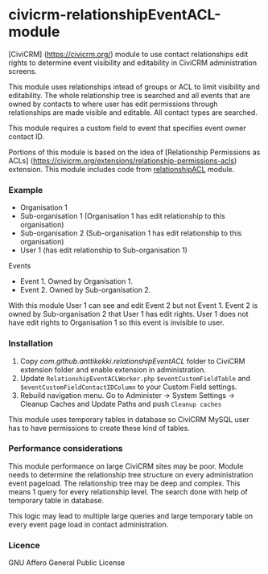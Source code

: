civicrm-relationshipEventACL-module
===================================

[CiviCRM] (https://civicrm.org/) module to use contact relationships edit rights to determine event visibility and editability in CiviCRM administration screens.

This module uses relationships intead of groups or ACL to limit visibility and editability. The whole relationship tree is searched and all events that are owned by contacts to where user has edit permissions through relationships are made visible and editable. All contact types are searched.

This module requires a custom field to event that specifies event owner contact ID.

Portions of this module is based on the idea of [Relationship Permissions as ACLs] (https://civicrm.org/extensions/relationship-permissions-acls) extension. This module includes code from [relationshipACL](https://github.com/anttikekki/civicrm-relationshipACL-module) module.

### Example
* Organisation 1
* Sub-organisation 1 (Organisation 1 has edit relationship to this organisation)
* Sub-organisation 2 (Sub-organisation 1 has edit relationship to this organisation)
* User 1 (has edit relationship to Sub-organisation 1)

Events
* Event 1. Owned by Organisation 1.
* Event 2. Owned by Sub-organisation 2.

With this module User 1 can see and edit Event 2 but not Event 1. Event 2 is owned by Sub-organisation 2 that User 1 has edit rights. User 1 does not have edit rights to Organisation 1 so this event is invisible to user.

### Installation
1. Copy _com.github.anttikekki.relationshipEventACL_ folder to CiviCRM extension folder and enable extension in administration.
2. Update `RelationshipEventACLWorker.php` `$eventCustomFieldTable` and `$eventCustomFieldContactIDColumn` to your Custom Field settings.
3. Rebuild navigation menu. Go to Administer -> System Settings -> Cleanup Caches and Update Paths and push `Cleanup caches`

This module uses temporary tables in database so CiviCRM MySQL user has to have permissions to create these kind of tables.

### Performance considerations
This module performance on large CiviCRM sites may be poor. Module needs to determine the relationship tree structure on every administration event pageload. The relationship tree may be deep and complex. This means 1 query for every relationship level. The search done with help of temporary table in database.

This logic may lead to multiple large queries and large temporary table on every event page load in contact administration.

### Licence
GNU Affero General Public License
